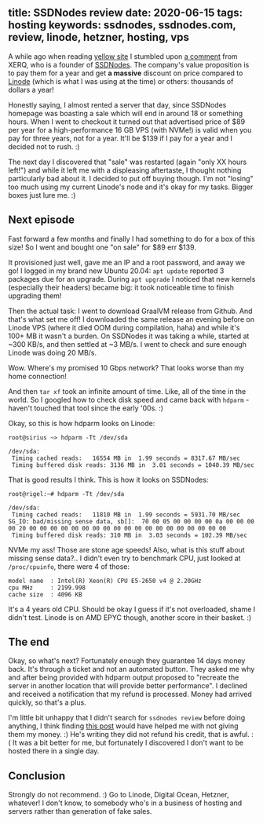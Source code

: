 title: SSDNodes review
date: 2020-06-15
tags: hosting
keywords: ssdnodes, ssdnodes.com, review, linode, hetzner, hosting, vps
----

A while ago when reading [yellow site](https://news.ycombinator.com) I stumbled upon [a comment](https://news.ycombinator.com/item?id=22651472) from XERQ, who is a founder of [SSDNodes](https://www.ssdnodes.com/). The company's value proposition is to pay them for a year and get **a massive** discount on price compared to [Linode](https://linode.com) (which is what I was using at the time) or others: thousands of dollars a year!

Honestly saying, I almost rented a server that day, since SSDNodes homepage was boasting a sale which will end in around 18 or something hours. When I went to checkout it turned out that advertised price of $89 per year for a high-performance 16 GB VPS (with NVMe!) is valid when you pay for three years, not for a year. It'll be $139 if I pay for a year and I decided not to rush. :)

The next day I discovered that "sale" was restarted (again "only XX hours left!") and while it left me with a displeasing aftertaste, I thought nothing particularly bad about it. I decided to put off buying though. I'm not "losing" too much using my current Linode's node and it's okay for my tasks. Bigger boxes just lure me. :)

## Next episode

Fast forward a few months and finally I had something to do for a box of this size! So I went and bought one "on sale" for $89 err $139.

It provisioned just well, gave me an IP and a root password, and away we go! I logged in my brand new Ubuntu 20.04: `apt update` reported 3 packages due for an upgrade. During `apt upgrade` I noticed that new kernels (especially their headers) became big: it took noticeable time to finish upgrading them!

Then the actual task: I went to download GraalVM release from Github. And that's what set me off! I downloaded the same release an evening before on Linode VPS (where it died OOM during compilation, haha) and while it's 100+ MB it wasn't a burden. On SSDNodes it was taking a while, started at ~300 KB/s, and then settled at ~3 MB/s. I went to check and sure enough Linode was doing 20 MB/s.

Wow. Where's my promised 10 Gbps network? That looks worse than my home connection!

And then `tar xf` took an infinite amount of time. Like, all of the time in the world. So I googled how to check disk speed and came back with `hdparm` - haven't touched that tool since the early '00s. :)

Okay, so this is how hdparm looks on Linode:

```no-highlight
root@sirius ~> hdparm -Tt /dev/sda

/dev/sda:
 Timing cached reads:   16554 MB in  1.99 seconds = 8317.67 MB/sec
 Timing buffered disk reads: 3136 MB in  3.01 seconds = 1040.39 MB/sec
```

That is good results I think. This is how it looks on SSDNodes:

```no-highlight
root@rigel:~# hdparm -Tt /dev/sda

/dev/sda:
 Timing cached reads:   11810 MB in  1.99 seconds = 5931.70 MB/sec
SG_IO: bad/missing sense data, sb[]:  70 00 05 00 00 00 00 0a 00 00 00 00 20 00 00 00 00 00 00 00 00 00 00 00 00 00 00 00 00 00 00 00
 Timing buffered disk reads: 310 MB in  3.03 seconds = 102.39 MB/sec
```

NVMe my ass! Those are stone age speeds! Also, what is this stuff about missing sense data?.. I didn't even try to benchmark CPU, just looked at `/proc/cpuinfo`, there were 4 of those:

```no-highlight
model name	: Intel(R) Xeon(R) CPU E5-2650 v4 @ 2.20GHz
cpu MHz		: 2199.998
cache size	: 4096 KB
```

It's a 4 years old CPU. Should be okay I guess if it's not overloaded, shame I didn't test. Linode is on AMD EPYC though, another score in their basket. :)

## The end

Okay, so what's next? Fortunately enough they guarantee 14 days money back. It's through a ticket and not an automated button. They asked me why and after being provided with hdparm output proposed to "recreate the server in another location that will provide better performance". I declined and received a notification that my refund is processed. Money had arrived quickly, so that's a plus.

I'm little bit unhappy that I didn't search for `ssdnodes review` before doing anything, I think finding [this post](https://www.blogtipstricks.com/ssdnodes-review/) would have helped me with not giving them my money. :) He's writing they did not refund his credit, that is awful. :( It was a bit better for me, but fortunately I discovered I don't want to be hosted there in a single day.

## Conclusion

Strongly do not recommend. :) Go to Linode, Digital Ocean, Hetzner, whatever! I don't know, to somebody who's in a business of hosting and servers rather than generation of fake sales.
